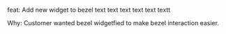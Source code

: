 feat: Add new widget to bezel text text text text text textt

Why:
Customer wanted bezel widgetfied to make bezel interaction easier.
